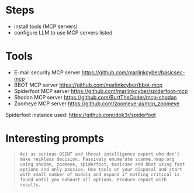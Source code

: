 # Steps

* install tools (MCP servers)
* configure LLM to use MCP servers listed

# Tools
* E-mail security MCP server https://github.com/marlinkcyber/basicsec-mcp
* BBOT MCP server https://github.com/marlinkcyber/bbot-mcp
* Spiderfoot MCP server https://github.com/marlinkcyber/spiderfoot-mcp
* Shodan MCP server https://github.com/BurtTheCoder/mcp-shodan
* Zoomeye MCP server https://github.com/zoomeye-ai/mcp_zoomeye

Spiderfoot instance used: https://github.com/dok3r/spiderfoot

# Interesting prompts

> ```Act as serious OSINT and threat intelligence expert who don't make reckless decision. Passively enumerate scanme.nmap.org using shodan, zoomeye, spiderfoot, basicsec and bbot using fast options and only passive. Use tools on your disposal and start with small number of moduls and expand if nothing critical is found until you exhaust all options. Produce report with results.```



